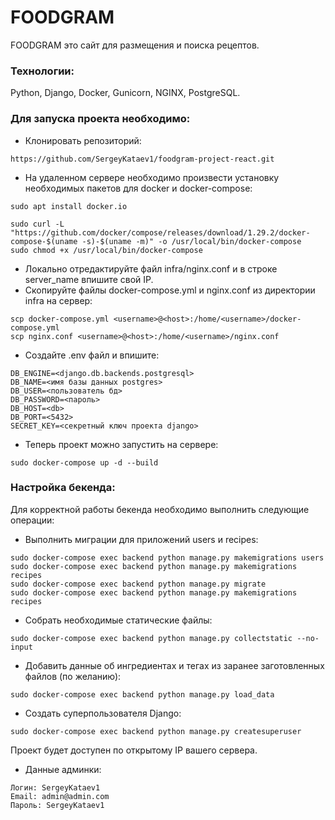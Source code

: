 # FOODGRAM

FOODGRAM это сайт для размещения и поиска рецептов.

### Технологии:

Python, Django, Docker, Gunicorn, NGINX, PostgreSQL.

### Для запуска проекта необходимо:

- Клонировать репозиторий:
```
https://github.com/SergeyKataev1/foodgram-project-react.git
```
- На удаленном сервере необходимо произвести установку необходимых пакетов для docker и docker-compose:

```
sudo apt install docker.io 
```
```
sudo curl -L "https://github.com/docker/compose/releases/download/1.29.2/docker-compose-$(uname -s)-$(uname -m)" -o /usr/local/bin/docker-compose
sudo chmod +x /usr/local/bin/docker-compose
```
- Локально отредактируйте файл infra/nginx.conf и в строке server_name впишите свой IP.
- Скопируйте файлы docker-compose.yml и nginx.conf из директории infra на сервер:
```
scp docker-compose.yml <username>@<host>:/home/<username>/docker-compose.yml
scp nginx.conf <username>@<host>:/home/<username>/nginx.conf
```
- Cоздайте .env файл и впишите:
```
DB_ENGINE=<django.db.backends.postgresql>
DB_NAME=<имя базы данных postgres>
DB_USER=<пользователь бд>
DB_PASSWORD=<пароль>
DB_HOST=<db>
DB_PORT=<5432>
SECRET_KEY=<секретный ключ проекта django>
```
- Теперь проект можно запустить на сервере:
```
sudo docker-compose up -d --build 
```
### Настройка бекенда:
Для корректной работы бекенда необходимо выполнить следующие операции:
- Выполнить миграции для приложений users и recipes:
```
sudo docker-compose exec backend python manage.py makemigrations users
sudo docker-compose exec backend python manage.py makemigrations recipes
sudo docker-compose exec backend python manage.py migrate
sudo docker-compose exec backend python manage.py makemigrations recipes
```
- Собрать необходимые статические файлы:
```
sudo docker-compose exec backend python manage.py collectstatic --no-input
```
- Добавить данные об ингредиентах и тегах из заранее заготовленных файлов (по желанию):
```
sudo docker-compose exec backend python manage.py load_data
```
- Создать суперпользователя Django:
```
sudo docker-compose exec backend python manage.py createsuperuser
```
Проект будет доступен по открытому IP вашего сервера.

- Данные админки:
```
Логин: SergeyKataev1
Email: admin@admin.com
Пароль: SergeyKataev1
```